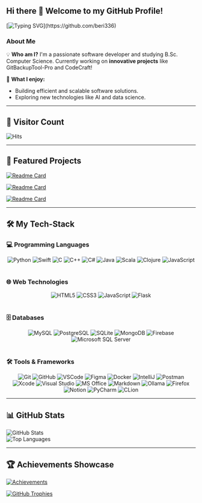 ## Hi there 👋 Welcome to my GitHub Profile!

[![Typing SVG](https://readme-typing-svg.herokuapp.com?font=Fira+Code&size=24&color=0077b6&lines=Hello+World!;Welcome+to+my+GitHub!;I+am+a+passionate+developer!)](https://github.com/beri336)

### About Me

💡 **Who am I?**
I'm a passionate software developer and studying B.Sc. Computer Science. Currently working on **innovative projects** like GitBackupTool-Pro and CodeCraft!

🌟 **What I enjoy:**
- Building efficient and scalable software solutions.
- Exploring new technologies like AI and data science.

<hr>

## 🚀 Visitor Count

![Hits](https://hits.sh/github.com/beri336.svg?label=Visitor%20Count)

<hr>

## 📁 Featured Projects

[![Readme Card](https://github-readme-stats.vercel.app/api/pin/?username=beri336&repo=GitBackupTool-Pro&theme=radical)](https://github.com/beri336/GitBackupTool-Pro)

[![Readme Card](https://github-readme-stats.vercel.app/api/pin/?username=beri336&repo=CodeCraft&theme=radical)](https://github.com/beri336/CodeCraft)

[![Readme Card](https://github-readme-stats.vercel.app/api/pin/?username=beri336&repo=Time-Tracker&theme=radical)](https://github.com/beri336/Time-Tracker)

<hr>

## 🛠️ My Tech-Stack

### 💻 Programming Languages

<div align="center">
    <img src="https://img.shields.io/badge/Python-3776AB?style=for-the-badge&logo=python&logoColor=white" alt="Python"/>
    <img src="https://img.shields.io/badge/Swift-FA7343?style=for-the-badge&logo=swift&logoColor=white" alt="Swift"/>
    <img src="https://img.shields.io/badge/C-A8B9CC?style=for-the-badge&logo=c&logoColor=white" alt="C"/>
    <img src="https://img.shields.io/badge/C++-00599C?style=for-the-badge&logo=cplusplus&logoColor=white" alt="C++"/>
    <img src="https://img.shields.io/badge/C%23-239120?style=for-the-badge&logo=csharp&logoColor=white" alt="C#"/>
    <img src="https://img.shields.io/badge/Java-007396?style=for-the-badge&logo=java&logoColor=white" alt="Java"/>
    <img src="https://img.shields.io/badge/Scala-DC322F?style=for-the-badge&logo=scala&logoColor=white" alt="Scala"/>
    <img src="https://img.shields.io/badge/Clojure-5881D8?style=for-the-badge&logo=clojure&logoColor=white" alt="Clojure"/>
    <img src="https://img.shields.io/badge/JavaScript-F7DF1E?style=for-the-badge&logo=javascript&logoColor=black" alt="JavaScript"/>
</div>

<br>

### 🌐 Web Technologies

<div align="center">
    <img src="https://img.shields.io/badge/HTML5-E34F26?style=for-the-badge&logo=html5&logoColor=white" alt="HTML5"/>
    <img src="https://img.shields.io/badge/CSS3-1572B6?style=for-the-badge&logo=css3&logoColor=white" alt="CSS3"/>
    <img src="https://img.shields.io/badge/JavaScript-F7DF1E?style=for-the-badge&logo=javascript&logoColor=black" alt="JavaScript"/>
    <img src="https://img.shields.io/badge/Flask-000000?style=for-the-badge&logo=flask&logoColor=white" alt="Flask"/>
</div>

<br>

### 🗄️ Databases

<div align="center">
    <img src="https://img.shields.io/badge/MySQL-4479A1?style=for-the-badge&logo=mysql&logoColor=white" alt="MySQL"/>
    <img src="https://img.shields.io/badge/PostgreSQL-4169E1?style=for-the-badge&logo=postgresql&logoColor=white" alt="PostgreSQL"/>
    <img src="https://img.shields.io/badge/SQLite-003B57?style=for-the-badge&logo=sqlite&logoColor=white" alt="SQLite"/>
    <img src="https://img.shields.io/badge/MongoDB-47A248?style=for-the-badge&logo=mongodb&logoColor=white" alt="MongoDB"/>
    <img src="https://img.shields.io/badge/Firebase-FFCA28?style=for-the-badge&logo=firebase&logoColor=black" alt="Firebase"/>
    <img src="https://img.shields.io/badge/Microsoft%20SQL%20Server-CC2927?style=for-the-badge&logo=microsoft%20sql%20server&logoColor=white" alt="Microsoft SQL Server"/>
</div>

<br>

### 🛠️ Tools & Frameworks

<div align="center">
    <img src="https://img.shields.io/badge/Git-F05032?style=for-the-badge&logo=git&logoColor=white" alt="Git"/>
    <img src="https://img.shields.io/badge/GitHub-181717?style=for-the-badge&logo=github&logoColor=white" alt="GitHub"/>
    <img src="https://img.shields.io/badge/VSCode-007ACC?style=for-the-badge&logo=visual-studio-code&logoColor=white" alt="VSCode"/>
    <img src="https://img.shields.io/badge/Figma-F24E1E?style=for-the-badge&logo=figma&logoColor=white" alt="Figma"/>
    <img src="https://img.shields.io/badge/Docker-2496ED?style=for-the-badge&logo=docker&logoColor=white" alt="Docker"/>
    <img src="https://img.shields.io/badge/IntelliJ-000000?style=for-the-badge&logo=intellij-idea&logoColor=white" alt="IntelliJ"/>
    <img src="https://img.shields.io/badge/Postman-FF6C37?style=for-the-badge&logo=postman&logoColor=white" alt="Postman"/>
    <img src="https://img.shields.io/badge/Xcode-1575F9?style=for-the-badge&logo=xcode&logoColor=white" alt="Xcode"/>
    <img src="https://img.shields.io/badge/Visual%20Studio-5C2D91?style=for-the-badge&logo=visual-studio&logoColor=white" alt="Visual Studio"/>
    <img src="https://img.shields.io/badge/MS%20Office-D83B01?style=for-the-badge&logo=microsoft-office&logoColor=white" alt="MS Office"/>
    <img src="https://img.shields.io/badge/Markdown-000000?style=for-the-badge&logo=markdown&logoColor=white" alt="Markdown"/>
    <img src="https://img.shields.io/badge/Ollama-1F2937?style=for-the-badge&logoColor=white" alt="Ollama"/>
    <img src="https://img.shields.io/badge/Firefox-FF7139?style=for-the-badge&logo=firefox-browser&logoColor=white" alt="Firefox"/>
    <img src="https://img.shields.io/badge/Notion-000000?style=for-the-badge&logo=notion&logoColor=white" alt="Notion"/>
    <img src="https://img.shields.io/badge/PyCharm-000000?style=for-the-badge&logo=pycharm&logoColor=white" alt="PyCharm"/>
    <img src="https://img.shields.io/badge/CLion-000000?style=for-the-badge&logo=clion&logoColor=white" alt="CLion"/>
</div>

<hr>

## 📊 GitHub Stats

![GitHub Stats](https://github-readme-stats.vercel.app/api?username=beri336&show_icons=true&theme=radical)  
![Top Languages](https://github-readme-stats.vercel.app/api/top-langs/?username=beri336&layout=compact&theme=radical)

<hr>

## 🏆 Achievements Showcase

[![Achievements](https://github-profile-summary-cards.vercel.app/api/cards/profile-details?username=beri336&theme=github_dark)](https://github.com/beri336)

[![GitHub Trophies](https://github-profile-trophy.vercel.app/?username=beri336)](https://github.com/beri336/github-profile-trophy)